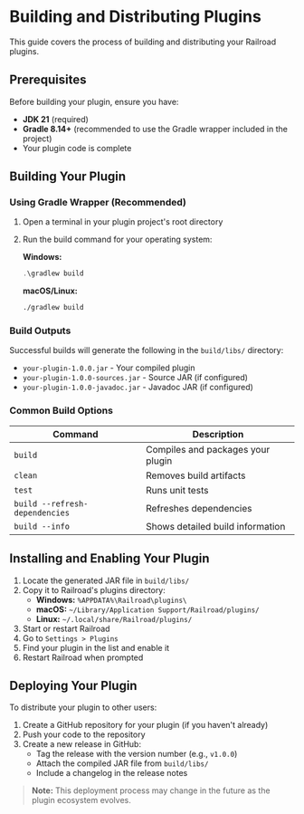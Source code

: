 # Building and Distributing Plugins

This guide covers the process of building and distributing your Railroad plugins.

## Prerequisites

Before building your plugin, ensure you have:
- **JDK 21** (required)
- **Gradle 8.14+** (recommended to use the Gradle wrapper included in the project)
- Your plugin code is complete

## Building Your Plugin

### Using Gradle Wrapper (Recommended)

1. Open a terminal in your plugin project's root directory
2. Run the build command for your operating system:

   **Windows:**
   ```powershell
   .\gradlew build
   ```

   **macOS/Linux:**
   ```bash
   ./gradlew build
   ```

### Build Outputs

Successful builds will generate the following in the `build/libs/` directory:
- `your-plugin-1.0.0.jar` - Your compiled plugin
- `your-plugin-1.0.0-sources.jar` - Source JAR (if configured)
- `your-plugin-1.0.0-javadoc.jar` - Javadoc JAR (if configured)

### Common Build Options

| Command | Description |
|---------|-------------|
| `build` | Compiles and packages your plugin |
| `clean` | Removes build artifacts |
| `test`  | Runs unit tests |
| `build --refresh-dependencies` | Refreshes dependencies |
| `build --info` | Shows detailed build information |

## Installing and Enabling Your Plugin

1. Locate the generated JAR file in `build/libs/`
2. Copy it to Railroad's plugins directory:
   - **Windows:** `%APPDATA%\Railroad\plugins\`
   - **macOS:** `~/Library/Application Support/Railroad/plugins/`
   - **Linux:** `~/.local/share/Railroad/plugins/`
3. Start or restart Railroad
4. Go to `Settings > Plugins`
5. Find your plugin in the list and enable it
6. Restart Railroad when prompted

## Deploying Your Plugin

To distribute your plugin to other users:

1. Create a GitHub repository for your plugin (if you haven't already)
2. Push your code to the repository
3. Create a new release in GitHub:
   - Tag the release with the version number (e.g., `v1.0.0`)
   - Attach the compiled JAR file from `build/libs/`
   - Include a changelog in the release notes

> **Note:** This deployment process may change in the future as the plugin ecosystem evolves.